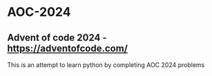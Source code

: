 # AOC-2024

## Advent of code 2024 - https://adventofcode.com/

This is an attempt to learn python by completing AOC 2024 problems